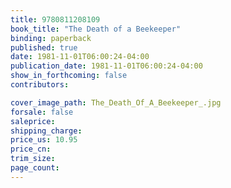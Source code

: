 ```yaml
---
title: 9780811208109
book_title: "The Death of a Beekeeper"
binding: paperback
published: true
date: 1981-11-01T06:00:24-04:00
publication_date: 1981-11-01T06:00:24-04:00
show_in_forthcoming: false
contributors:

cover_image_path: The_Death_Of_A_Beekeeper_.jpg
forsale: false
saleprice:
shipping_charge:
price_us: 10.95
price_cn:
trim_size:
page_count:
---
```


